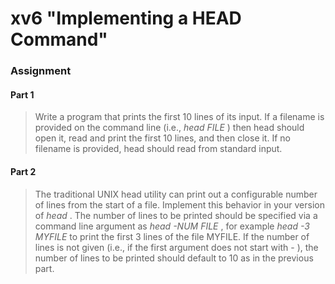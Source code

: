 # xv6 "Implementing a HEAD Command"
### Assignment
#### Part 1
> Write a program that prints the first 10 lines of its input. If a filename is provided on the
command line (i.e., _head FILE_ ) then head should open it, read and print the first 10 lines, and
then close it. If no filename is provided, head should read from standard input. 
#### Part 2
> The traditional UNIX head utility can print out a configurable number of lines from the start of a
file. Implement this behavior in your version of _head_ . The number of lines to be printed should
be specified via a command line argument as _head -NUM FILE_ , for example _head -3 MYFILE_ to
print the first 3 lines of the file MYFILE. If the number of lines is not given (i.e., if the first argument does not start with - ), the number of lines to be printed should default to 10 as in the previous part.
